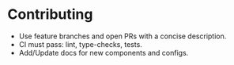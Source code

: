 # Contributing
- Use feature branches and open PRs with a concise description.
- CI must pass: lint, type-checks, tests.
- Add/Update docs for new components and configs.
